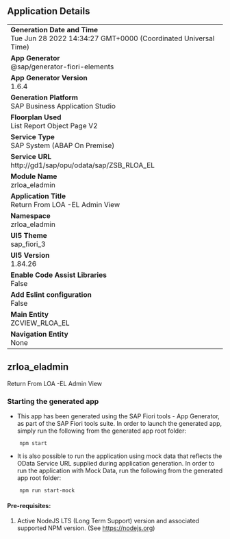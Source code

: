 ## Application Details
|               |
| ------------- |
|**Generation Date and Time**<br>Tue Jun 28 2022 14:34:27 GMT+0000 (Coordinated Universal Time)|
|**App Generator**<br>@sap/generator-fiori-elements|
|**App Generator Version**<br>1.6.4|
|**Generation Platform**<br>SAP Business Application Studio|
|**Floorplan Used**<br>List Report Object Page V2|
|**Service Type**<br>SAP System (ABAP On Premise)|
|**Service URL**<br>http://gd1/sap/opu/odata/sap/ZSB_RLOA_EL
|**Module Name**<br>zrloa_eladmin|
|**Application Title**<br>Return From LOA -EL Admin View|
|**Namespace**<br>zrloa_eladmin|
|**UI5 Theme**<br>sap_fiori_3|
|**UI5 Version**<br>1.84.26|
|**Enable Code Assist Libraries**<br>False|
|**Add Eslint configuration**<br>False|
|**Main Entity**<br>ZCVIEW_RLOA_EL|
|**Navigation Entity**<br>None|

## zrloa_eladmin

Return From LOA -EL Admin View

### Starting the generated app

-   This app has been generated using the SAP Fiori tools - App Generator, as part of the SAP Fiori tools suite.  In order to launch the generated app, simply run the following from the generated app root folder:

```
    npm start
```

- It is also possible to run the application using mock data that reflects the OData Service URL supplied during application generation.  In order to run the application with Mock Data, run the following from the generated app root folder:

```
    npm run start-mock
```

#### Pre-requisites:

1. Active NodeJS LTS (Long Term Support) version and associated supported NPM version.  (See https://nodejs.org)


